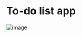 # To-do list app 

![image](https://github.com/Ghosthard117T/To-do-list/assets/132961867/78322311-f451-4ebe-90b7-a52c56befd1f)
